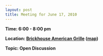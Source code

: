 ```yaml
---
layout: post
title: Meeting for June 17, 2010
---
```

<p><strong>Time: 6:00 - 8:00 pm</strong></p>
<p><strong><strong>Location: </strong><a href="http://www.brickhouseamericangrille.com/dsmhome.htm" target="_blank"><strong>Brickhouse American Grille</strong></a><strong> (</strong><a href="http://maps.google.com/maps?client=safari&amp;q=1301+Northwest+114th+Street,+clive,+ia&amp;oe=UTF-8&amp;ie=UTF8&amp;hq=&amp;hnear=1301+NW+114th+St,+Clive,+Polk,+Iowa+50325&amp;gl=us&amp;ei=vPn3S6-cDJv2MOjk7K8F&amp;ved=0CBcQ8gEwAA&amp;t=h&amp;z=16" target="_blank"><strong>map</strong></a><strong>)</strong></strong></p>
<p><strong><strong>Topic: Open Discussion</strong></strong></p>
